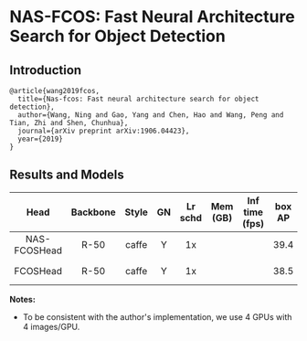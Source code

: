 # NAS-FCOS: Fast Neural Architecture Search for Object Detection

## Introduction

```
@article{wang2019fcos,
  title={Nas-fcos: Fast neural architecture search for object detection},
  author={Wang, Ning and Gao, Yang and Chen, Hao and Wang, Peng and Tian, Zhi and Shen, Chunhua},
  journal={arXiv preprint arXiv:1906.04423},
  year={2019}
}
```

## Results and Models

| Head      | Backbone  | Style   | GN      | Lr schd | Mem (GB) | Inf time (fps) | box AP | Download |
|:---------:|:---------:|:-------:|:-------:|:-------:|:--------:|:--------------:|:------:|:--------:|
| NAS-FCOSHead | R-50   | caffe   | Y       | 1x      |          |                | 39.4   | [model](https://open-mmlab.s3.ap-northeast-2.amazonaws.com/mmdetection/v2.0/nas_fcos/nas_fcos_nashead_r50_caffe_fpn_gn_4x4_1x_coco/nas_fcos_nashead_r50_caffe_fpn_gn_4x4_1x_coco_bbox_mAP-0.394_20200520_151831-1bdba3ce.pth) &#124; [log](https://open-mmlab.s3.ap-northeast-2.amazonaws.com/mmdetection/v2.0/nas_fcos/nas_fcos_nashead_r50_caffe_fpn_gn_4x4_1x_coco/nas_fcos_nashead_r50_caffe_fpn_gn_4x4_1x_coco_20200520_151831.log.json) |
| FCOSHead  | R-50      | caffe   | Y       | 1x      |          |                | 38.5   | [model](https://open-mmlab.s3.ap-northeast-2.amazonaws.com/mmdetection/v2.0/nas_fcos/nas_fcos_fcoshead_r50_caffe_fpn_gn_4x4_1x_coco/nas_fcos_fcoshead_r50_caffe_fpn_gn_4x4_1x_coco_bbox_mAP-0.385_20200521_103823-7fdcbce0.pth) &#124; [log](https://open-mmlab.s3.ap-northeast-2.amazonaws.com/mmdetection/v2.0/nas_fcos/nas_fcos_fcoshead_r50_caffe_fpn_gn_4x4_1x_coco/nas_fcos_fcoshead_r50_caffe_fpn_gn_4x4_1x_coco_20200521_103823.log.json) |

**Notes:**
- To be consistent with the author's implementation, we use 4 GPUs with 4 images/GPU.
